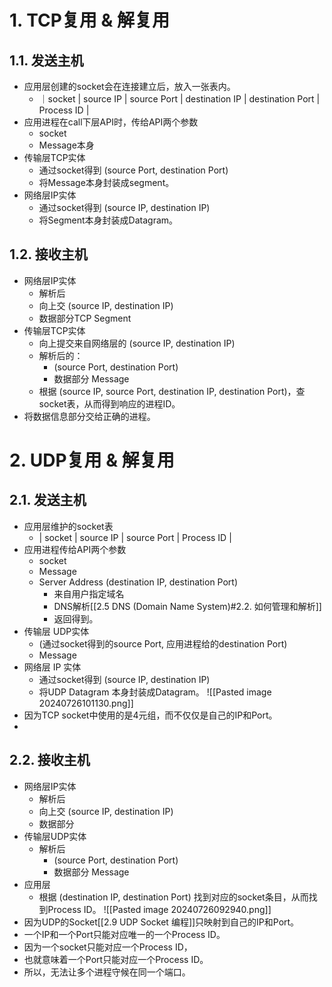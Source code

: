 # 1. TCP复用 & 解复用
## 1.1. 发送主机
- 应用层创建的socket会在连接建立后，放入一张表内。
	- ｜socket | source IP | source Port | destination IP | destination Port | Process ID |
- 应用进程在call下层API时，传给API两个参数
	- socket
	- Message本身
- 传输层TCP实体
	- 通过socket得到 (source Port, destination Port)
	- 将Message本身封装成segment。
- 网络层IP实体
	- 通过socket得到 (source IP, destination IP)
	- 将Segment本身封装成Datagram。
## 1.2. 接收主机
- 网络层IP实体
	- 解析后
	- 向上交 (source IP, destination IP)
	- 数据部分TCP Segment
- 传输层TCP实体
	- 向上提交来自网络层的 (source IP, destination IP)
	- 解析后的：
		- (source Port, destination Port)
		- 数据部分 Message
	- 根据 (source IP, source Port, destination IP, destination Port)，查socket表，从而得到响应的进程ID。
- 将数据信息部分交给正确的进程。
# 2. UDP复用 & 解复用
## 2.1. 发送主机
- 应用层维护的socket表
	- | socket | source IP | source Port | Process ID |
- 应用进程传给API两个参数
	- socket
	- Message
	- Server Address (destination IP, destination Port) 
		- 来自用户指定域名
		- DNS解析[[2.5 DNS (Domain Name System)#2.2. 如何管理和解析]]
		- 返回得到。
- 传输层 UDP实体
	- (通过socket得到的source Port, 应用进程给的destination Port)
	- Message
- 网络层 IP 实体
	- 通过socket得到 (source IP, destination IP)
	- 将UDP Datagram 本身封装成Datagram。
![[Pasted image 20240726101130.png]]
- 因为TCP socket中使用的是4元组，而不仅仅是自己的IP和Port。
- 
## 2.2. 接收主机
- 网络层IP实体
	- 解析后
	- 向上交 (source IP, destination IP)
	- 数据部分
- 传输层UDP实体
	- 解析后
		- (source Port, destination Port)
		- 数据部分 Message
- 应用层
	- 根据 (destination IP, destination Port) 找到对应的socket条目，从而找到Process ID。
![[Pasted image 20240726092940.png]]
- 因为UDP的Socket[[2.9 UDP Socket 编程]]只映射到自己的IP和Port。
- 一个IP和一个Port只能对应唯一的一个Process ID。
- 因为一个socket只能对应一个Process ID，
- 也就意味着一个Port只能对应一个Process ID。
- 所以，无法让多个进程守候在同一个端口。
